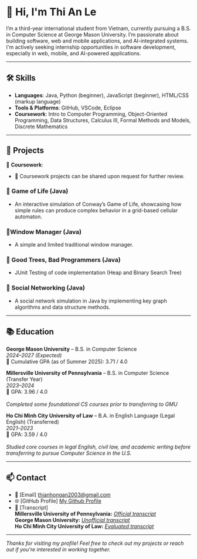 # 👋 Hi, I'm Thi An Le

I’m a third-year international student from Vietnam, currently pursuing a B.S. in Computer Science at George Mason University. I’m passionate about building software, web and mobile applications, and AI-integrated systems. I'm actively seeking internship opportunities in software development, especially in web, mobile, and AI-powered applications.

---

## 🛠 Skills

- **Languages**: Java, Python (beginner), JavaScript (beginner), HTML/CSS (markup language)
- **Tools & Platforms**: GitHub, VSCode, Eclipse
- **Coursework**: Intro to Computer Programming, Object-Oriented Programming, Data Structures, Calculus III, Formal Methods and Models, Discrete Mathematics

---

## 📁 Projects

📓 **Coursework**: 
- 📌 Coursework projects can be shared upon request for further review.
  
### 🔹 Game of Life (Java)
- An interactive simulation of Conway’s Game of Life, showcasing how simple rules can produce complex behavior in a grid-based cellular automaton.  

### 🔹Window Manager (Java)
- A simple and limited traditional window manager.

### 🔹 Good Trees, Bad Programmers (Java)
- JUnit Testing of code implementation (Heap and Binary Search Tree)

### 🔹 Social Networking  (Java)
-  A social network simulation in Java by implementing key graph algorithms and data structure methods.
---

## 📚 Education

**George Mason University** – B.S. in Computer Science  
_2024–2027 (Expected)_  
📌 Cumulative GPA (as of Summer 2025): 3.71 / 4.0  

**Millersville University of Pennsylvania** – B.S. in Computer Science (Transfer Year)  
_2023–2024_  
📌 GPA: 3.96 / 4.0 <br>  
_Completed some foundational CS courses prior to transferring to GMU_ 

**Ho Chi Minh City University of Law** – B.A. in English Language (Legal English) (Transferred)  
_2021–2023_  
📌 GPA: 3.59 / 4.0 <br>  
_Studied core courses in legal English, civil law, and academic writing before transferring to pursue Computer Science in the U.S._ 

---

## 📫 Contact

- 📧 [Email] thianhongan2003@gmail.com  
- 🌐 [GitHub Profile] [My Github Profile](https://github.com/AnnieLe0907)  
- 📝 [Transcript] <br>
  **Millersville University of Pennsylvania:** [_Official transcript_](https://drive.google.com/file/d/163H0CXw6SV0faU9CxQ9I76nWBQbgK4Cx/view?usp=sharing) <br>
  **George Mason University:** [_Unofficial transcript_](https://drive.google.com/file/d/1cmRRC-xDTUCLeB-JyrYGxywGfoD6LFB7/view?usp=sharing) <br>
  **Ho Chi Minh City University of Law:** [_Evaluated transcript_](https://drive.google.com/file/d/1xO_YT4o4lhXh9OVBpKn6qBttnb0Kjd1c/view?usp=sharing)
  

---

_Thanks for visiting my profile! Feel free to check out my projects or reach out if you're interested in working together._

